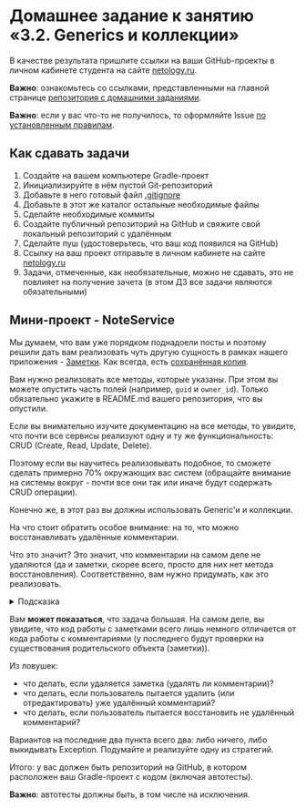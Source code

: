 # Домашнее задание к занятию «3.2. Generics и коллекции»

В качестве результата пришлите ссылки на ваши GitHub-проекты в личном кабинете студента на сайте [netology.ru](https://netology.ru).

**Важно**: ознакомьтесь со ссылками, представленными на главной странице [репозитория с домашними заданиями](../README.md).

**Важно**: если у вас что-то не получилось, то оформляйте Issue [по установленным правилам](../report-requirements.md).

## Как сдавать задачи

1. Создайте на вашем компьютере Gradle-проект
1. Инициализируйте в нём пустой Git-репозиторий
1. Добавьте в него готовый файл [.gitignore](../.gitignore)
1. Добавьте в этот же каталог остальные необходимые файлы
1. Сделайте необходимые коммиты
1. Создайте публичный репозиторий на GitHub и свяжите свой локальный репозиторий с удалённым
1. Сделайте пуш (удостоверьтесь, что ваш код появился на GitHub)
1. Ссылку на ваш проект отправьте в личном кабинете на сайте [netology.ru](https://netology.ru)
1. Задачи, отмеченные, как необязательные, можно не сдавать, это не повлияет на получение зачета (в этом ДЗ все задачи являются обязательными)

## Мини-проект - NoteService

Мы думаем, что вам уже порядком поднадоели посты и поэтому решили дать вам реализовать чуть другую сущность в рамках нашего приложения - [Заметки](https://vk.com/dev/notes). Как всегда, есть [сохранённая копия](assets/Notes.pdf).

Вам нужно реализовать все методы, которые указаны. При этом вы можете опустить часть полей (например, `guid` и `owner_id`). Только обязательно укажите в README.md вашего репозитория, что вы опустили.

Если вы внимательно изучите документацию на все методы, то увидите, что почти все сервисы реализуют одну и ту же функциональность: CRUD (Create, Read, Update, Delete).

Поэтому если вы научитесь реализовывать подобное, то сможете сделать примерно 70% окружающих вас систем (обращайте внимание на системы вокруг - почти все они так или иначе будут содержать CRUD операции).

Конечно же, в этот раз вы должны использовать Generic'и и коллекции.

На что стоит обратить особое внимание: на то, что можно восстанавливать удалённые комментарии.

Что это значит? Это значит, что комментарии на самом деле не удаляются (да и заметки, скорее всего, просто для них нет метода восстановления). Соответственно, вам нужно придумать, как это реализовать.

<details>
<summary>Подсказка</summary>

Один из самых простых вариантов: это ставить в любом объекте пометку удалён или нет. Но тогда её нужно везде учитывать: например, нельзя редактировать "удалённый" комментарий или отображать в списке комментариев.

</details>

Вам **может показаться**, что задача большая. На самом деле, вы увидите, что код работы с заметками всего лишь немного отличается от кода работы с комментариями (у последнего будут проверки на существования родительского объекта (заметки)).

Из ловушек:
* что делать, если удаляется заметка (удалять ли комментарии)?
* что делать, если пользователь пытается удалить (или отредактировать) уже удалённый комментарий?
* что делать, если пользователь пытается восстановить не удалённый комментарий?

Вариантов на последние два пункта всего два: либо ничего, либо выкидывать Exception. Подумайте и реализуйте одну из стратегий.

Итого: у вас должен быть репозиторий на GitHub, в котором расположен ваш Gradle-проект с кодом (включая автотесты).

**Важно**: автотесты должны быть, в том числе на исключения.
